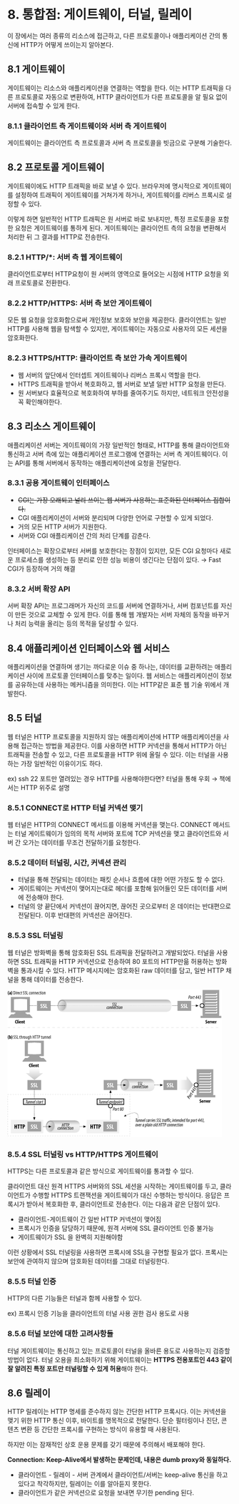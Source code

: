 # 8. 통합점: 게이트웨이, 터널, 릴레이

이 장에서는 여러 종류의 리소스에 접근하고, 다른 프로토콜이나 애플리케이션 간의 통신에 HTTP가 어떻게 쓰이는지 알아본다.

## 8.1 게이트웨이

게이트웨이는 리소스와 애플리케이션을 연결하는 역할을 한다. 이는 HTTP 트래픽을 다른 프로토콜로 자동으로 변환하여, HTTP 클라이언트가 다른 프로토콜을 알 필요 없이 서버에 접속할 수 있게 한다.

### 8.1.1 클라이언트 측 게이트웨이와 서버 측 게이트웨이

게이트웨이는 클라이언트 측 프로토콜과 서버 측 프로토콜을 빗금으로 구분해 기술한다.

## 8.2 프로토콜 게이트웨이

게이트웨이에도 HTTP 트래픽을 바로 보낼 수 있다. 브라우저에 명시적으로 게이트웨이를 설정하여 트래픽이 게이트웨이를 거쳐가게 하거나, 게이트웨이를 리버스 프록시로 설정할 수 있다.

이렇게 하면 일반적인 HTTP 트래픽은 원 서버로 바로 보내지만, 특정 프로토콜을 포함한 요청은 게이트웨이를 통하게 된다. 게이트웨이는 클라이언트 측의 요청을 변환해서 처리한 뒤 그 결과를 HTTP로 전송한다.

### 8.2.1 HTTP/\*: 서버 측 웹 게이트웨이

클라이언트로부터 HTTP요청이 원 서버의 영역으로 들어오는 시점에 HTTP 요청을 외래 프로토콜로 전환한다.

### 8.2.2 HTTP/HTTPS: 서버 측 보안 게이트웨이

모든 웹 요청을 암호화함으로써 개인정보 보호와 보안을 제공한다. 클라이언트는 일반 HTTP를 사용해 웹을 탐색할 수 있지만, 게이트웨이는 자동으로 사용자의 모든 세션을 암호화한다.

### 8.2.3 HTTPS/HTTP: 클라이언트 측 보안 가속 게이트웨이

- 웹 서버의 앞단에서 인터셉트 게이트웨이나 리버스 프록시 역할을 한다.
- HTTPS 트래픽을 받아서 복호화하고, 웹 서버로 보낼 일반 HTTP 요청을 만든다.
- 원 서버보다 효율적으로 복호화하여 부하를 줄여주기도 하지만, 네트워크 안전성을 꼭 확인해야한다.

## 8.3 리소스 게이트웨이

애플리케이션 서버는 게이트웨이의 가장 일반적인 형태로, HTTP를 통해 클라이언트와 통신하고 서버 측에 있는 애플리케이션 프로그램에 연결하는 서버 측 게이트웨이다. 이는 API를 통해 서버에서 동작하는 애플리케이션에 요청을 전달한다.

### 8.3.1 공용 게이트웨이 인터페이스

- ~~CGI는 가장 오래되고 널리 쓰이는 웹 서버가 사용하는 표준화된 인터페이스 집합이다.~~
- CGI 애플리케이션이 서버와 분리되며 다양한 언어로 구현할 수 있게 되었다.
- 거의 모든 HTTP 서버가 지원한다.
- 서버와 CGI 애플리케이션 간의 처리 단계를 감춘다.

인터페이스는 확장으로부터 서버를 보호한다는 장점이 있지만, 모든 CGI 요청마다 새로운 프로세스를 생성하는 등 분리로 인한 성능 비용이 생긴다는 단점이 있다. → Fast CGI가 등장하며 거의 해결

### 8.3.2 서버 확장 API

서버 확장 API는 프로그래머가 자신의 코드를 서버에 연결하거나, 서버 컴포넌트를 자신이 만든 것으로 교체할 수 있게 한다. 이를 통해 웹 개발자는 서버 자체의 동작을 바꾸거나 처리 능력을 올리는 등의 목적을 달성할 수 있다.

## 8.4 애플리케이션 인터페이스와 웹 서비스

애플리케이션을 연결하며 생기는 까다로운 이슈 중 하나는, 데이터를 교환하려는 애플리케이션 사이에 프로토콜 인터페이스를 맞추는 일이다. 웹 서비스는 애플리케이션이 정보를 공유하는데 사용하는 메커니즘을 의미한다. 이는 HTTP같은 표준 웹 기술 위에서 개발한다.

## 8.5 터널

웹 터널은 HTTP 프로토콜을 지원하지 않는 애플리케이션에 HTTP 애플리케이션을 사용해 접근하는 방법을 제공한다. 이를 사용하면 HTTP 커넥션을 통해서 HTTP가 아닌 트래픽을 전송할 수 있고, 다른 프로토콜을 HTTP 위에 올릴 수 있다. 이는 터널을 사용하는 가장 일반적인 이유이기도 하다.

ex) ssh 22 포트만 열려있는 경우 HTTP를 사용해야한다면? 터널을 통해 우회 → 책에서는 HTTP 위주로 설명

### 8.5.1 CONNECT로 HTTP 터널 커넥션 맺기

웹 터널은 HTTP의 CONNECT 메서드를 이용해 커넥션을 맺는다. CONNECT 메서드는 터널 게이트웨이가 임의의 목적 서버와 포트에 TCP 커넥션을 맺고 클라이언트와 서버 간 오가는 데이터를 무조건 전달하기를 요청한다.

### 8.5.2 데이터 터널링, 시간, 커넥션 관리

- 터널을 통해 전달되는 데이터는 패킷 순서나 흐름에 대한 어떤 가정도 할 수 없다.
- 게이트웨이는 커넥션이 맺어지는대로 헤더를 포함해 읽어들인 모든 데이터를 서버에 전송해야 한다.
- 터널의 양 끝단에서 커넥션이 끊어지면, 끊어진 곳으로부터 온 데이터는 반대편으로 전달된다. 이후 반대편의 커넥션은 끊어진다.

### 8.5.3 SSL 터널링

웹 터널은 방화벽을 통해 암호화된 SSL 트래픽을 전달하려고 개발되었다. 터널을 사용하면 SSL 트래픽을 HTTP 커넥션으로 전송하여 80 포트의 HTTP만읆 허용하는 방화벽을 통과시킬 수 있다. HTTP 메시지에는 암호화된 raw 데이터를 담고, 일반 HTTP 채널을 통해 데이터를 전송한다.

![](img/image001.gif)

### 8.5.4 SSL 터널링 vs HTTP/HTTPS 게이트웨이

HTTPS는 다른 프로토콜과 같은 방식으로 게이트웨이를 통과할 수 있다.

클라이언트 대신 원격 HTTPS 서버와의 SSL 세션을 시작하는 게이트웨이를 두고, 클라이언트가 수행할 HTTPS 트랜잭션을 게이트웨이가 대신 수행하는 방식이다. 응답은 프록시가 받아서 복호화한 후, 클라이언트로 전송한다. 이는 다음과 같은 단점이 있다.

- 클라이언트-게이트웨이 간 일반 HTTP 커넥션이 맺어짐
- 프록시가 인증을 담당하기 때문에, 원격 서버에 SSL 클라이언트 인증 불가능
- 게이트웨이가 SSL 을 완벽히 지원해야함

이런 상황에서 SSL 터널링을 사용하면 프록시에 SSL을 구현할 필요가 없다. 프록시는 보안에 관여하지 않으며 암호화된 데이터를 그대로 터널링한다.

### 8.5.5 터널 인증

HTTP의 다른 기능들은 터널과 함께 사용할 수 있다.

ex) 프록시 인증 기능을 클라이언트의 터널 사용 권한 검사 용도로 사용

### 8.5.6 터널 보안에 대한 고려사항들

터널 게이트웨이는 통신하고 있는 프로토콜이 터널을 올바른 용도로 사용하는지 검증할 방법이 없다. 터널 오용을 최소화하기 위해 게이트웨이는 **HTTPS 전용포트인 443 같이 잘 알려진 특정 포트만 터널링할 수 있게 허용**해야 한다.

## 8.6 릴레이

HTTP 릴레이는 HTTP 명세를 준수하지 않는 간단한 HTTP 프록시다. 이는 커넥션을 맺기 위한 HTTP 통신 이후, 바이트를 맹목적으로 전달한다. 단순 필터링이나 진단, 콘텐츠 변환 등 간단한 프록시를 구현하는 방식이 유용할 때 사용된다.

하지만 이는 잠재적인 상호 운용 문제를 갖기 때문에 주의해서 배포해야 한다.

**Connection: Keep-Alive에서 발생하는 문제인데, 내용은 dumb proxy와 동일하다.**

- 클라이언트 - 릴레이 - 서버 관계에서 클라이언트/서버는 keep-alive 통신을 하고 있다고 착각하지만, 릴레이는 이를 알아듣지 못한다.
- 클라이언트가 같은 커넥션으로 요청을 보내면 무기한 pending 된다.
